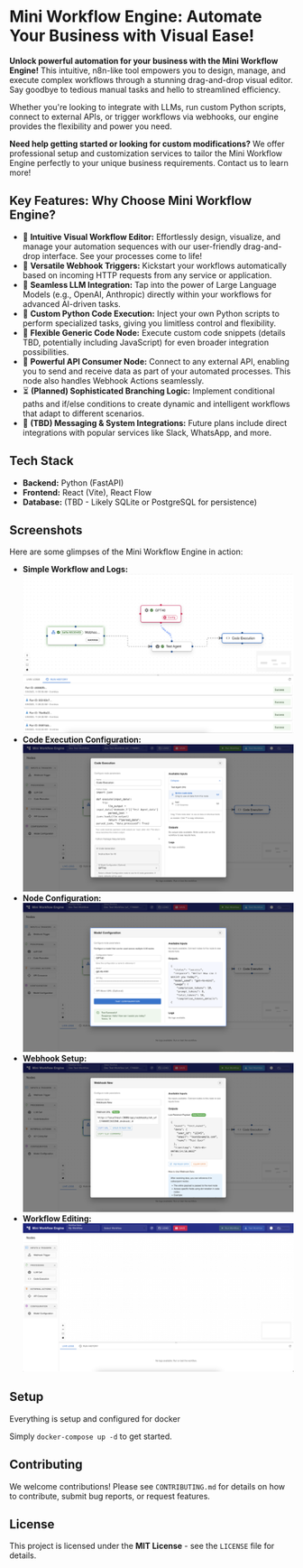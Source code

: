 # Mini Workflow Engine: Automate Your Business with Visual Ease!

**Unlock powerful automation for your business with the Mini Workflow Engine!** This intuitive, n8n-like tool empowers you to design, manage, and execute complex workflows through a stunning drag-and-drop visual editor. Say goodbye to tedious manual tasks and hello to streamlined efficiency.

Whether you're looking to integrate with LLMs, run custom Python scripts, connect to external APIs, or trigger workflows via webhooks, our engine provides the flexibility and power you need.

**Need help getting started or looking for custom modifications?** We offer professional setup and customization services to tailor the Mini Workflow Engine perfectly to your unique business requirements. Contact us to learn more!

## Key Features: Why Choose Mini Workflow Engine?

*   🚀 **Intuitive Visual Workflow Editor:** Effortlessly design, visualize, and manage your automation sequences with our user-friendly drag-and-drop interface. See your processes come to life!
*   🎣 **Versatile Webhook Triggers:** Kickstart your workflows automatically based on incoming HTTP requests from any service or application.
*   🧠 **Seamless LLM Integration:** Tap into the power of Large Language Models (e.g., OpenAI, Anthropic) directly within your workflows for advanced AI-driven tasks.
*   🐍 **Custom Python Code Execution:** Inject your own Python scripts to perform specialized tasks, giving you limitless control and flexibility.
*   🧩 **Flexible Generic Code Node:** Execute custom code snippets (details TBD, potentially including JavaScript) for even broader integration possibilities.
*   🔗 **Powerful API Consumer Node:** Connect to any external API, enabling you to send and receive data as part of your automated processes. This node also handles Webhook Actions seamlessly.
*   ⏳ **(Planned) Sophisticated Branching Logic:** Implement conditional paths and if/else conditions to create dynamic and intelligent workflows that adapt to different scenarios.
*   🔔 **(TBD) Messaging & System Integrations:** Future plans include direct integrations with popular services like Slack, WhatsApp, and more.

## Tech Stack

*   **Backend:** Python (FastAPI)
*   **Frontend:** React (Vite), React Flow
*   **Database:** (TBD - Likely SQLite or PostgreSQL for persistence)

## Screenshots

Here are some glimpses of the Mini Workflow Engine in action:

*   **Simple Workflow and Logs:**
    ![Simple Workflow and Logs](./assets/ASimpleWorkflow_And_LogsScreen.png)
*   **Code Execution Configuration:**
    ![Code Execution Screen](./assets/CodeExecutionScreen.png)
*   **Node Configuration:**
    ![Node Configuration Screen](./assets/NodeConfigurationScreen.png)
*   **Webhook Setup:**
    ![Webhook Setup Screen](./assets/WebHookSetupScreen.png)
*   **Workflow Editing:**
    ![Editing Screen](./assets/EditingScreen.png)

## Setup

Everything is setup and configured for docker

Simply `docker-compose up -d` to get started.

## Contributing

We welcome contributions! Please see `CONTRIBUTING.md` for details on how to contribute, submit bug reports, or request features.

## License

This project is licensed under the **MIT License** - see the `LICENSE` file for details.
